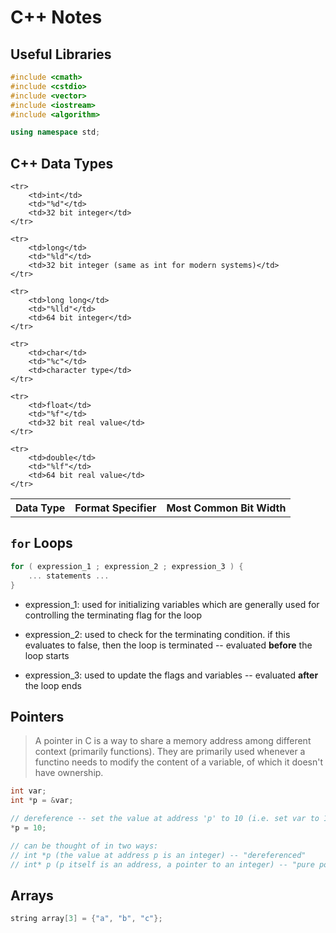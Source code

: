 # C++ Notes

## Useful Libraries

```cpp
#include <cmath>
#include <cstdio>
#include <vector>
#include <iostream>
#include <algorithm>

using namespace std;
```

## C++ Data Types

<table>
	<tr>
		<th>Data Type</th>
		<th>Format Specifier</th>
		<th>Most Common Bit Width</th>
	</tr>

	<tr>
		<td>int</td>
		<td>"%d"</td>
		<td>32 bit integer</td>
	</tr>

	<tr>
		<td>long</td>
		<td>"%ld"</td>
		<td>32 bit integer (same as int for modern systems)</td>
	</tr>

	<tr>
		<td>long long</td>
		<td>"%lld"</td>
		<td>64 bit integer</td>
	</tr>

	<tr>
		<td>char</td>
		<td>"%c"</td>
		<td>character type</td>
	</tr>

	<tr>
		<td>float</td>
		<td>"%f"</td>
		<td>32 bit real value</td>
	</tr>

	<tr>
		<td>double</td>
		<td>"%lf"</td>
		<td>64 bit real value</td>
	</tr>
</table>

## `for` Loops

```cpp
for ( expression_1 ; expression_2 ; expression_3 ) {
	... statements ...
}
```

* expression_1: used for initializing variables which are generally used for controlling the terminating flag for the loop

* expression_2: used to check for the terminating condition. if this evaluates to false, then the loop is terminated -- evaluated **before** the loop starts

* expression_3: used to update the flags and variables -- evaluated **after** the loop ends

## Pointers

> A pointer in C is a way to share a memory address among different context (primarily functions). They are primarily used whenever a functino needs to modify the content of a variable, of which it doesn't have ownership.

```cpp
int var;
int *p = &var;

// dereference -- set the value at address 'p' to 10 (i.e. set var to 10)
*p = 10;

// can be thought of in two ways:
// int *p (the value at address p is an integer) -- "dereferenced"
// int* p (p itself is an address, a pointer to an integer) -- "pure pointer"
```

## Arrays

```cpp
string array[3] = {"a", "b", "c"};
```

